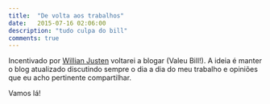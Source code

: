 ```yaml
---
title:  "De volta aos trabalhos"
date:   2015-07-16 02:06:00
description: "tudo culpa do bill"
comments: true
---
```


Incentivado por [Willian Justen][bill-page] voltarei a blogar (Valeu Bill!). A ideia é manter o blog atualizado discutindo sempre o
dia a dia do meu trabalho e opiniões que eu acho pertinente compartilhar.

Vamos lá!

[bill-page]: http://willianjusten.com.br/

